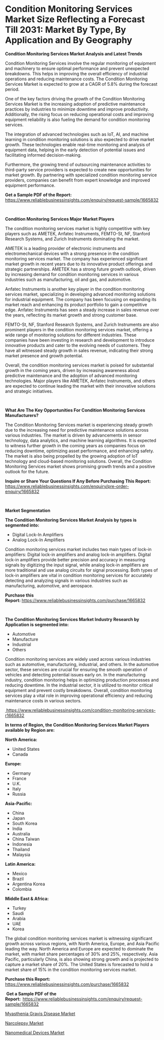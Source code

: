 <p><h1>Condition Monitoring Services Market Size Reflecting a Forecast Till 2031: Market By Type, By Application and By Geography</h1></p><p><strong>Condition Monitoring Services Market Analysis and Latest Trends</strong></p>
<p><p>Condition Monitoring Services involve the regular monitoring of equipment and machinery to ensure optimal performance and prevent unexpected breakdowns. This helps in improving the overall efficiency of industrial operations and reducing maintenance costs. The Condition Monitoring Services Market is expected to grow at a CAGR of 5.8% during the forecast period.</p><p>One of the key factors driving the growth of the Condition Monitoring Services Market is the increasing adoption of predictive maintenance practices by industries to minimize downtime and improve productivity. Additionally, the rising focus on reducing operational costs and improving equipment reliability is also fueling the demand for condition monitoring services.</p><p>The integration of advanced technologies such as IoT, AI, and machine learning in condition monitoring solutions is also expected to drive market growth. These technologies enable real-time monitoring and analysis of equipment data, helping in the early detection of potential issues and facilitating informed decision-making.</p><p>Furthermore, the growing trend of outsourcing maintenance activities to third-party service providers is expected to create new opportunities for market growth. By partnering with specialized condition monitoring service providers, companies can benefit from expert knowledge and improved equipment performance.</p></p>
<p><strong>Get a Sample PDF of the Report:&nbsp;</strong> <a href="https://www.reliablebusinessinsights.com/enquiry/request-sample/1665832">https://www.reliablebusinessinsights.com/enquiry/request-sample/1665832</a></p>
<p>&nbsp;</p>
<p><strong>Condition Monitoring Services Major Market Players</strong></p>
<p><p>The condition monitoring services market is highly competitive with key players such as AMETEK, Anfatec Instruments, FEMTO-St, NF, Stanford Research Systems, and Zurich Instruments dominating the market.</p><p>AMETEK is a leading provider of electronic instruments and electromechanical devices with a strong presence in the condition monitoring services market. The company has experienced significant market growth in recent years due to its innovative product offerings and strategic partnerships. AMETEK has a strong future growth outlook, driven by increasing demand for condition monitoring services in various industries such as manufacturing, oil and gas, and automotive.</p><p>Anfatec Instruments is another key player in the condition monitoring services market, specializing in developing advanced monitoring solutions for industrial equipment. The company has been focusing on expanding its market reach and enhancing its product portfolio to gain a competitive edge. Anfatec Instruments has seen a steady increase in sales revenue over the years, reflecting its market growth and strong customer base.</p><p>FEMTO-St, NF, Stanford Research Systems, and Zurich Instruments are also prominent players in the condition monitoring services market, offering a wide range of monitoring solutions for different industries. These companies have been investing in research and development to introduce innovative products and cater to the evolving needs of customers. They have all witnessed steady growth in sales revenue, indicating their strong market presence and growth potential.</p><p>Overall, the condition monitoring services market is poised for substantial growth in the coming years, driven by increasing awareness about predictive maintenance and the adoption of advanced monitoring technologies. Major players like AMETEK, Anfatec Instruments, and others are expected to continue leading the market with their innovative solutions and strategic initiatives.</p></p>
<p>&nbsp;</p>
<p><strong>What Are The Key Opportunities For Condition Monitoring Services Manufacturers?</strong></p>
<p><p>The Condition Monitoring Services market is experiencing steady growth due to the increasing need for predictive maintenance solutions across various industries. The market is driven by advancements in sensor technology, data analytics, and machine learning algorithms. It is expected to witness further growth in the coming years as companies focus on reducing downtime, optimizing asset performance, and enhancing safety. The market is also being propelled by the growing adoption of IoT technology and cloud-based monitoring solutions. Overall, the Condition Monitoring Services market shows promising growth trends and a positive outlook for the future.</p></p>
<p><strong>Inquire or Share Your Questions If Any Before Purchasing This Report:</strong> <a href="https://www.reliablebusinessinsights.com/enquiry/pre-order-enquiry/1665832">https://www.reliablebusinessinsights.com/enquiry/pre-order-enquiry/1665832</a></p>
<p>&nbsp;</p>
<p><strong>Market Segmentation</strong></p>
<p><strong>The Condition Monitoring Services Market Analysis by types is segmented into:</strong></p>
<p><ul><li>Digital Lock-In Amplifiers</li><li>Analog Lock-In Amplifiers</li></ul></p>
<p><p>Condition monitoring services market includes two main types of lock-in amplifiers: Digital lock-in amplifiers and analog lock-in amplifiers. Digital lock-in amplifiers provide better precision and accuracy in measuring signals by digitizing the input signal, while analog lock-in amplifiers are more traditional and use analog circuits for signal processing. Both types of lock-in amplifiers are vital in condition monitoring services for accurately detecting and analyzing signals in various industries such as manufacturing, automotive, and aerospace.</p></p>
<p><strong>Purchase this Report:&nbsp;</strong><a href="https://www.reliablebusinessinsights.com/purchase/1665832">https://www.reliablebusinessinsights.com/purchase/1665832</a></p>
<p>&nbsp;</p>
<p><strong>The Condition Monitoring Services Market Industry Research by Application is segmented into:</strong></p>
<p><ul><li>Automotive</li><li>Manufacture</li><li>Industrial</li><li>Others</li></ul></p>
<p><p>Condition monitoring services are widely used across various industries such as automotive, manufacturing, industrial, and others. In the automotive sector, these services are crucial for ensuring the smooth operation of vehicles and detecting potential issues early on. In the manufacturing industry, condition monitoring helps in optimizing production processes and reducing downtime. In the industrial sector, it is utilized to monitor critical equipment and prevent costly breakdowns. Overall, condition monitoring services play a vital role in improving operational efficiency and reducing maintenance costs in various sectors.</p></p>
<p><a href="https://www.reliablebusinessinsights.com/condition-monitoring-services-r1665832">&nbsp;https://www.reliablebusinessinsights.com/condition-monitoring-services-r1665832</a></p>
<p><strong>In terms of Region, the Condition Monitoring Services Market Players available by Region are:</strong></p>
<p>
    <p> <strong> North America: </strong>
        <ul>
            <li>United States</li>
            <li>Canada</li>
        </ul>
        </p> 
    <p> <strong> Europe: </strong>
        <ul>
            <li>Germany</li>
            <li>France</li>
            <li>U.K.</li>
            <li>Italy</li>
            <li>Russia</li>
        </ul>
        </p> 
    <p> <strong> Asia-Pacific: </strong>
        <ul>
            <li>China</li>
            <li>Japan</li>
            <li>South Korea</li>
            <li>India</li>
            <li>Australia</li>
            <li>China Taiwan</li>
            <li>Indonesia</li>
            <li>Thailand</li>
            <li>Malaysia</li>
        </ul>
        </p> 
    <p> <strong> Latin America: </strong>
        <ul>
            <li>Mexico</li>
            <li>Brazil</li>
            <li>Argentina Korea</li>
            <li>Colombia</li>
        </ul>
        </p> 
    <p> <strong> Middle East & Africa: </strong>
        <ul>
            <li>Turkey</li>
            <li>Saudi</li>
            <li>Arabia</li>
            <li>UAE</li>
            <li>Korea</li>
        </ul>
    </p>
    </p>
<p><p>The global condition monitoring services market is witnessing significant growth across various regions, with North America, Europe, and Asia Pacific leading the way. North America and Europe are expected to dominate the market, with market share percentages of 30% and 25%, respectively. Asia Pacific, particularly China, is also showing strong growth and is projected to capture a market share of 20%. The United States is forecasted to hold a market share of 15% in the condition monitoring services market.</p></p>
<p><strong>Purchase this Report: </strong><a href="https://www.reliablebusinessinsights.com/purchase/1665832">https://www.reliablebusinessinsights.com/purchase/1665832</a></p>
<p>&nbsp;<strong>Get a Sample PDF of the Report:&nbsp;&nbsp;</strong><a href="https://www.reliablebusinessinsights.com/enquiry/request-sample/1665832">https://www.reliablebusinessinsights.com/enquiry/request-sample/1665832</a></p>
<p><strong></strong></p>
<p><p><a href="https://github.com/Hazelklievgspy6vdcsmu106w/Market-Research-Report-List-3/blob/main/myasthenia-gravis-disease-market.md">Myasthenia Gravis Disease Market</a></p><p><a href="https://github.com/anwarsahrul281/Market-Research-Report-List-1/blob/main/narcolepsy-market.md">Narcolepsy Market</a></p><p><a href="https://github.com/LiamDavis60/Market-Research-Report-List-1/blob/main/nanomedical-devices-market.md">Nanomedical Devices Market</a></p></p>
